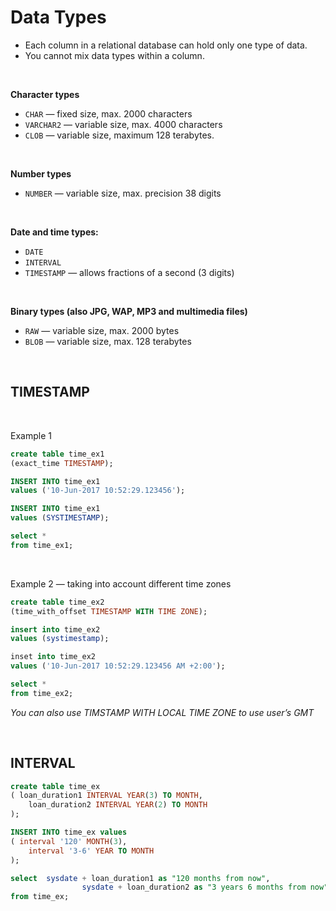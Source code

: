 # Data Types

- Each column in a relational database can hold only one type of data.
- You cannot mix data types within a column.

<br>

**Character types** 

- `CHAR`  —  fixed size, max. 2000 characters
- `VARCHAR2`  —  variable size, max. 4000 characters
- `CLOB`  —  variable size, maximum 128 terabytes.

<br>

**Number types** 

- `NUMBER`  —  variable size, max. precision 38 digits

<br>

**Date and time types:**

- `DATE`
- `INTERVAL`
- `TIMESTAMP`  —  allows fractions of a second (3 digits)

<br>

**Binary types (also JPG, WAP, MP3 and multimedia files)**

- `RAW`  —  variable size, max. 2000 bytes
- `BLOB`  —  variable size, max. 128 terabytes

<br>

## TIMESTAMP

<br>

Example 1

```sql
create table time_ex1
(exact_time TIMESTAMP);

INSERT INTO time_ex1
values ('10-Jun-2017 10:52:29.123456');

INSERT INTO time_ex1
values (SYSTIMESTAMP);

select *
from time_ex1;
```

<br>

Example 2  —  taking into account different time zones

```sql
create table time_ex2
(time_with_offset TIMESTAMP WITH TIME ZONE);

insert into time_ex2
values (systimestamp);

inset into time_ex2
values ('10-Jun-2017 10:52:29.123456 AM +2:00');

select *
from time_ex2;
```
*You can also use TIMSTAMP WITH LOCAL TIME ZONE to use user’s GMT*

<br>

## INTERVAL

```sql
create table time_ex 
( loan_duration1 INTERVAL YEAR(3) TO MONTH,
	loan_duration2 INTERVAL YEAR(2) TO MONTH
);

INSERT INTO time_ex values 
( interval '120' MONTH(3),
	interval '3-6' YEAR TO MONTH
);

select  sysdate + loan_duration1 as "120 months from now",
				sysdate + loan_duration2 as "3 years 6 months from now"
from time_ex;	
```
